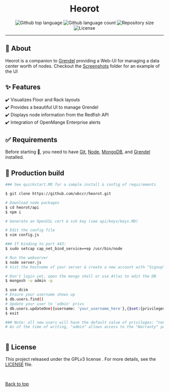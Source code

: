 <h1 align="center">Heorot</h1>

<div align="center">
  <img alt="Github top language" src="https://img.shields.io/github/languages/top/ubccr/heorot?color=1565c0">

  <img alt="Github language count" src="https://img.shields.io/github/languages/count/ubccr/heorot?color=1565c0">

  <img alt="Repository size" src="https://img.shields.io/github/repo-size/ubccr/heorot?color=1565c0">

  <img alt="License" src="https://img.shields.io/github/license/ubccr/heorot?color=1565c0">

  <!-- <img alt="Github issues" src="https://img.shields.io/github/issues/ubccr/heorot?color=1565c0" /> -->

  <!-- <img alt="Github forks" src="https://img.shields.io/github/forks/ubccr/heorot?color=1565c0" /> -->

  <!-- <img alt="Github stars" src="https://img.shields.io/github/stars/ubccr/heorot?color=1565c0" /> -->
</div>

<!-- Status  -->
<!-- <hr> -->
 <!-- <h2 align="center">
	🚧  Heorot is under construction...  🚧
</h2> -->

<hr>

## :dart: About

Heorot is a companion to <a href="https://github.com/ubccr/grendel" target="_blank">Grendel</a> providing a Web-UI for managing a data center worth of nodes.
Checkout the <a href="https://github.com/ubccr/heorot/tree/master/screenshots">Screenshots</a> folder for an example of the UI

## :sparkles: Features

:heavy_check_mark: Visualizes Floor and Rack layouts \
:heavy_check_mark: Provides a beautiful UI to manage Grendel \
:heavy_check_mark: Displays node information from the Redfish API \
:heavy_check_mark: Integration of OpenMange Enterprise alerts

## :white_check_mark: Requirements

Before starting :checkered_flag:, you need to have [Git](https://git-scm.com), [Node](https://nodejs.org/en/), [MongoDB](https://www.mongodb.com/docs/manual/installation/), and [Grendel](https://github.com/ubccr/grendel) installed.

## :checkered_flag: Production build

```bash
### See quickstart.MD for a sample install & config of requirements

$ git clone https://github.com/ubccr/heorot.git

# Download node packages
$ cd heorot/api
$ npm i

# Generate an OpenSSL cert & ssh key (see api/keys/keys.MD)

# Edit the config file
$ vim config.js

### If binding to port 443:
$ sudo setcap cap_net_bind_service=+ep /usr/bin/node

# Run the webserver
$ node server.js
# Vist the hostname of your server & create a new account with "Signup"

# Don't login yet, open the mongo shell or use Atlas to edit the DB
$ mongosh -u admin -p

$ use dcim
# Ensure your username shows up
$ db.users.find()
# Update your user to 'admin' privs
$ db.users.updateOne({username: 'your_username_here'},{$set:{privileges: 'admin'}})
$ exit

### Note: all new users will have the default value of privileges: "none", they will need to have their privileges updated to either "user" or "admin" before they can use the webUI.
# As of the time of writing, "admin" allows access to the "Warranty" page, which is used to query Dell's warranty API.



```

## :memo: License

This project released under the GPLv3 license . For more details, see the [LICENSE](LICENSE.md) file.

&#xa0;

<a href="#top">Back to top</a>
